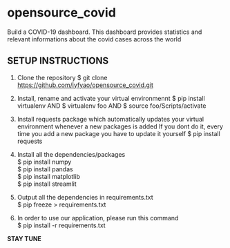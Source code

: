# opensource_covid

Build a COVID-19 dashboard.
This dashboard provides statistics and relevant informations about the covid cases across the world 

## SETUP INSTRUCTIONS

1. Clone the repository
$ git clone https://github.com/iyfyao/opensource_covid.git

2. Install, rename and activate your virtual environmennt 
$ pip install virtualenv AND  $ virtualenv foo AND $ source foo/Scripts/activate

3. Install requests package which automatically updates your virtual environment whenever a new packages is added
If you dont do it, every time you add a new package you have to update it yourself 
$ pip install requests

4. Install all the dependencies/packages <br/>
$ pip install numpy <br/>
$ pip install pandas <br/>
$ pip install matplotlib <br/>
$ pip install streamlit

5. Output all the dependencies in requirements.txt <br/>
$ pip freeze > requirements.txt

6. In order to use our application, please run this command <br/>
$ pip install -r requirements.txt <br/>

**STAY TUNE**

